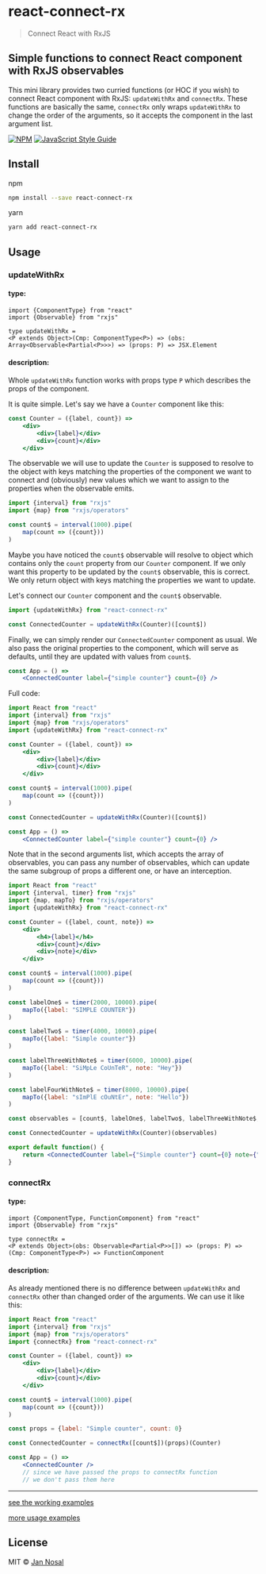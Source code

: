 # react-connect-rx
> Connect React with RxJS

## Simple functions to connect React component with RxJS observables
This mini library provides two curried functions (or HOC if you wish) to connect React component with RxJS:
`updateWithRx` and `connectRx`.
These functions are basically the same, `connectRx` only wraps `updateWithRx` to change the order of the arguments,
so it accepts the component in the last argument list.


[![NPM](https://img.shields.io/npm/v/react-connect-rx.svg)](https://www.npmjs.com/package/react-connect-rx) [![JavaScript Style Guide](https://img.shields.io/badge/code_style-standard-brightgreen.svg)](https://standardjs.com)

## Install

npm
```bash
npm install --save react-connect-rx
```
yarn
```bash
yarn add react-connect-rx
```

## Usage

### updateWithRx
#### type:
```tsx
import {ComponentType} from "react"
import {Observable} from "rxjs"

type updateWithRx =
<P extends Object>(Cmp: ComponentType<P>) => (obs: Array<Observable<Partial<P>>>) => (props: P) => JSX.Element
```

#### description:
Whole `updateWithRx` function works with props type `P` which describes the props of the component.

It is quite simple. Let's say we have a `Counter` component like this:

```jsx
const Counter = ({label, count}) =>
    <div>
        <div>{label}</div>
        <div>{count}</div>
    </div>
```

The observable we will use to update the `Counter` is supposed to resolve to the object with keys matching the properties of the component we want to connect and (obviously) new values which we want to assign to the properties when the observable emits.

```jsx
import {interval} from "rxjs"
import {map} from "rxjs/operators"

const count$ = interval(1000).pipe(
    map(count => ({count}))
)
```

Maybe you have noticed the `count$` observable will resolve to object which contains only the `count` property from our `Counter` component.
If we only want this property to be updated by the `count$` observable, this is correct.
We only return object with keys matching the properties we want to update.

Let's connect our `Counter` component and the `count$` observable.

```jsx
import {updateWithRx} from "react-connect-rx"

const ConnectedCounter = updateWithRx(Counter)([count$])
```

Finally, we can simply render our `ConnectedCounter` component as usual.
We also pass the original properties to the component, which will serve as defaults,
until they are updated with values from `count$`.

```jsx
const App = () =>
    <ConnectedCounter label={"simple counter"} count={0} />
```

Full code:
```jsx
import React from "react"
import {interval} from "rxjs"
import {map} from "rxjs/operators"
import {updateWithRx} from "react-connect-rx"

const Counter = ({label, count}) =>
    <div>
        <div>{label}</div>
        <div>{count}</div>
    </div>

const count$ = interval(1000).pipe(
    map(count => ({count}))
)

const ConnectedCounter = updateWithRx(Counter)([count$])

const App = () =>
    <ConnectedCounter label={"simple counter"} count={0} />

```
Note that in the second arguments list, which accepts the array of observables,
you can pass any number of observables, which can update the same subgroup of props a different one,
or have an interception.

```jsx
import React from "react"
import {interval, timer} from "rxjs"
import {map, mapTo} from "rxjs/operators"
import {updateWithRx} from "react-connect-rx"

const Counter = ({label, count, note}) =>
    <div>
        <h4>{label}</h4>
        <div>{count}</div>
        <div>{note}</div>
    </div>

const count$ = interval(1000).pipe(
    map(count => ({count}))
)

const labelOne$ = timer(2000, 10000).pipe(
    mapTo({label: "SIMPLE COUNTER"})
)

const labelTwo$ = timer(4000, 10000).pipe(
    mapTo({label: "Simple counter"})
)

const labelThreeWithNote$ = timer(6000, 10000).pipe(
    mapTo({label: "SiMpLe CoUnTeR", note: "Hey"})
)

const labelFourWithNote$ = timer(8000, 10000).pipe(
    mapTo({label: "sImPlE cOuNtEr", note: "Hello"})
)

const observables = [count$, labelOne$, labelTwo$, labelThreeWithNote$, labelFourWithNote$]

const ConnectedCounter = updateWithRx(Counter)(observables)

export default function() {
    return <ConnectedCounter label={"Simple counter"} count={0} note={"Hi"} />
}
```
### connectRx
#### type:
```tsx
import {ComponentType, FunctionComponent} from "react"
import {Observable} from "rxjs"

type connectRx =
<P extends Object>(obs: Observable<Partial<P>>[]) => (props: P) => (Cmp: ComponentType<P>) => FunctionComponent
```

#### description:
As already mentioned there is no difference between `updateWithRx` and `connectRx` other than changed order of the arguments. We can use it like this:
```jsx
import React from "react"
import {interval} from "rxjs"
import {map} from "rxjs/operators"
import {connectRx} from "react-connect-rx"

const Counter = ({label, count}) =>
    <div>
        <div>{label}</div>
        <div>{count}</div>
    </div>

const count$ = interval(1000).pipe(
    map(count => ({count}))
)

const props = {label: "Simple counter", count: 0}

const ConnectedCounter = connectRx([count$])(props)(Counter)

const App = () =>
    <ConnectedCounter />
    // since we have passed the props to connectRx function
    // we don't pass them here
```
<hr>

[see the working examples](https://jannosal.github.io/react-connect-rx/)

[more usage examples](https://github.com/JanNosal/react-connect-rx/tree/master/example)

## License

MIT © [Jan Nosal](https://github.com/JanNosal)
